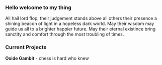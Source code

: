### Hello welcome to my thing

All hail lord flop, their judgement stands above all others their presence a shining beacon of light in a hopeless dark world. May their wisdom may guide us all to a brighter happier future. May their eternal existince bring sanctity and comfort through the most troubling of times.

### Current Projects
**Oxide Gambit** - chess is hard who knew

<!--
**aspiringLich/aspiringLich** is a ✨ _special_ ✨ repository because its `README.md` (this file) appears on your GitHub profile.

Here are some ideas to get you started:

- 🔭 I’m currently working on ...
- 🌱 I’m currently learning ...
- 👯 I’m looking to collaborate on ...
- 🤔 I’m looking for help with ...
- 💬 Ask me about ...
- 📫 How to reach me: ...
- 😄 Pronouns: ...
- ⚡ Fun fact: ...
-->
